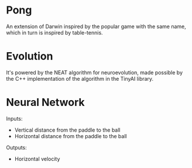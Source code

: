 # Pong

An extension of Darwin inspired by the popular game with the same name, which in turn is inspired by table-tennis.

# Evolution

It's powered by the NEAT algorithm for neuroevolution, made possible by the C++ implementation of the algorithm in the TinyAI library.

# Neural Network

Inputs:

- Vertical distance from the paddle to the ball
- Horizontal distance from the paddle to the ball

Outputs:

- Horizontal velocity